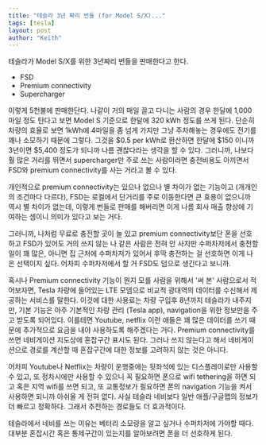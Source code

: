 ```yaml
---
title: "테슬라 3년 짜리 번들 (for Model S/X)..."
tags: [tesla]
layout: post
author: "Keith"
---
```


테슬라가 Model S/X를 위한 3년짜리 번들을 판매한다고 한다.

- FSD
- Premium connectivity
- Supercharger

이렇게 5천불에 판매한단다. 나같이 거의 매일 끌고 다니는 사람의 경우 한달에 1,000 마일 정도 탄다고 보면 Model S 기준으로 한달에 320 kWh 정도를 쓰게 된다. 단순히 차량의 효율로 보면 1kWh에 4마일을 좀 넘게 가지만 그냥 주차해놓는 경우에도 전기를 꽤나 소모하기 때문에 그렇다. 그것을 $0.5 per kWh로 환산하면 한달에 $150 이니까 3년이면 $5,400 정도가 되니까 나름 괜찮다라는 생각을 할 수 있다. 그러니까, 나보다 훨 많은 거리를 뛰면서 supercharger만 주로 쓰는 사람이라면 충전비용도 아끼면서 FSD와 premium connectivity를 사는 거라고 볼 수 있다.

개인적으로 premium connectivity는 있으나 없으나 별 차이가 없는 기능이고 (개개인의 조건마다 다르다), FSD는 로컬에서 단거리를 주로 이동한다면 큰 효용이 없으니까 역시 별 차이가 없는데, 이렇게 번들로 판매를 해버리면 이게 나름 회사 매출 향상에 기여하는 셈이니 의미가 있다고 보는 거다.

그러니까, 나처럼 무료로 충전할 곳이 늘 있고 premium connectivity보단 폰을 선호하고 FSD가 있어도 거의 쓰지 않는 나 같은 사람은 전혀 안 사지만 수퍼차저에서 충전할 일이 꽤 많은, 아니면 집 근처에 수퍼차저가 있어서 후딱 충전하는 걸 선호하면 이게 나은 선택이지 싶다. 어차피 수퍼차저에서 할 거 FSD도 덤으로 생긴다고 보니까.

혹시나 Premium connectivity 기능이 뭔지 모를 사람을 위해서 '써 본' 사람으로서 적어보자면, Tesla 차량에 들어있는 LTE 모뎀으로 비교적 광대역의 데이터를 수신해서 제공하는 서비스를 말한다. 이것에 대한 사용료는 차량 구입후 8년까지 테슬라가 내주지만, 기본 기능은 아주 기본적인 차량 관리 (Tesla app), navigation을 위한 정보만을 주고 받도록 되어있다. 이를테면 Youtube, netflix 이런 애들은 꽤 많은 데이터를 쓰기 때문에 추가적으로 요금을 내야 사용하도록 해주겠다는 거다. Premium connectivity를 쓰면 네비게이션 지도상에 혼잡구간 표시도 된다. 그러나 쓰지 않는다고 해서 네비게이션으로 경로를 계산할 때 혼잡구간에 대한 정보를 고려하지 않는 것은 아니다. 

어차피 Youtube나 Netflix는 차량이 운행중에는 뒷좌석에 있는 디스플레이로만 사용할 수 있고, 또 정차시에만 사용할 수 있으니 꼭 필요하면 폰으로 wifi tethering을 하면 되고 혹은 지역 wifi를 쓰면 되고, 또 교통정보가 필요하면 폰의 navigation 기능을 켜서 사용하면 되니까 아쉬울 게 전혀 없다. 사실 테슬라 네비보다 일반 애플/구글맵의 정보가 더 빠르고 정확하다. 그래서 추천하는 경로들도 더 효과적이다. 

테슬라에서 네비를 쓰는 이유는 베터리 소모량을 알고 싶거나 수퍼차저에 가야할 때다. 대부분 혼잡시간 혹은 통제구간이 있는지를 알아보려면 폰을 더 선호하게 된다. 